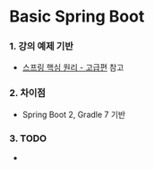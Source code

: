 # Basic Spring Boot

### 1. 강의 예제 기반

- [스프링 핵심 원리 - 고급편](https://www.inflearn.com/course/%EC%8A%A4%ED%94%84%EB%A7%81-%ED%95%B5%EC%8B%AC-%EC%9B%90%EB%A6%AC-%EA%B3%A0%EA%B8%89%ED%8E%B8 "스프링 핵심 원리 - 고급편")
  참고

### 2. 차이점

- Spring Boot 2, Gradle 7 기반

### 3. TODO

-
